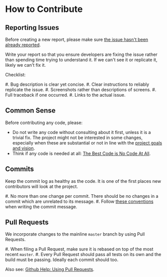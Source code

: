 How to Contribute
=================

Reporting Issues
----------------

Before creating a new report, please make sure [the issue hasn't been already
reported](https://github.com/evernote/zing/issues/).


Write your report so that you ensure developers are fixing the issue rather than
spending time trying to understand it.  If we can't see it or replicate it,
likely we can't fix it.

Checklist:

#. Bug description is clear yet concise.
#. Clear instructions to reliably replicate the issue.
#. Screenshots rather than descriptions of screens.
#. Full traceback if one occurred.
#. Links to the actual issue.


Common Sense
------------

Before contributing any code, please:

- Do not write any code without consulting about it first, unless it is a
  trivial fix. The project might not be interested in some changes, especially
  when these are substantial or not in line with the [project goals and
  vision](https://github.com/evernote/zing/blob/master/GOALS.md).
- Think if any code is needed at all: [The Best Code is No Code At
  All](http://blog.codinghorror.com/the-best-code-is-no-code-at-all/).


Commits
-------

Keep the commit log as healthy as the code. It is one of the first places new
contributors will look at the project.

#. No more than one change per commit. There should be no changes in a commit
   which are unrelated to its message.
#. Follow [these conventions](http://chris.beams.io/posts/git-commit/) when
   writing the commit message.


Pull Requests
-------------

We incorporate changes to the mainline `master` branch by using Pull Requests.

#. When filing a Pull Request, make sure it is rebased on top of the most recent
   `master`.
#. Every Pull Request should pass all tests on its own and the build must be
   passing. Ideally each commit should too.

Also see: [Github Help: Using Pull
Requests](https://help.github.com/articles/using-pull-requests/).
